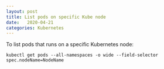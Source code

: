 ```yaml
---
layout: post
title: List pods on specific Kube node
date:   2020-04-21
categories: Kubernetes
---
```


To list pods that runs on a specific Kubernetes node: 

```
kubectl get pods --all-namespaces -o wide --field-selector spec.nodeName=NodeName
```
